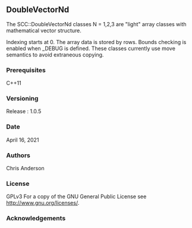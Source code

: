 ## DoubleVectorNd


The SCC::DoubleVectorNd classes N = 1,2,3 are "light" array classes with mathematical vector structure.

Indexing starts at 0.
The array data is stored by rows.
Bounds checking is enabled when _DEBUG is defined.
These classes currently use move semantics to avoid extraneous copying.
### Prerequisites
C++11
### Versioning
Release : 1.0.5
### Date 
April 16, 2021 
### Authors
Chris Anderson
### License
GPLv3  For a copy of the GNU General Public License see <http://www.gnu.org/licenses/>.
### Acknowledgements


